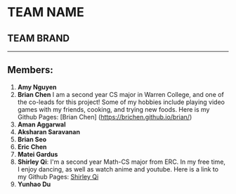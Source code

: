 # TEAM NAME
## TEAM BRAND

---
## Members:
1. **Amy Nguyen**
2. **Brian Chen**
I am a second year CS major in Warren College, and one of the co-leads for this project! Some of my hobbies include playing video games with my friends, cooking, and trying new foods. Here is my Github Pages: [Brian Chen] (https://brichen.github.io/brian/)
3. **Aman Aggarwal**
4. **Aksharan Saravanan**
5. **Brian Seo**
6. **Eric Chen**
7. **Matei Gardus**
8. **Shirley Qi**: 
I'm a second year Math-CS major from ERC. In my free time, I enjoy dancing, as well as watch anime and youtube. Here is a link to my Github Pages: [Shirley Qi](https://sq19.github.io/shirley.github.io/)
9.  **Yunhao Du**

